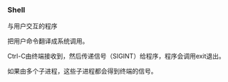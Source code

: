 ### Shell

与用户交互的程序

把用户命令翻译成系统调用。



Ctrl-C由终端接收到，然后传递信号（SIGINT）给程序，程序会调用exit退出。

如果由多个子进程，这些子进程都会得到终端的信号。

